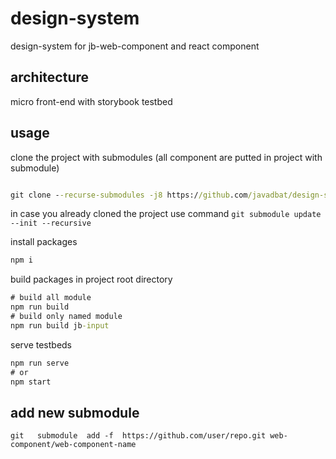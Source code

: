 # design-system

design-system for jb-web-component and react component

## architecture

micro front-end with storybook testbed

## usage

clone the project with submodules (all component are putted in project with submodule)

```cmd

git clone --recurse-submodules -j8 https://github.com/javadbat/design-system.git

```

in case you already cloned the project use command `git submodule update --init --recursive`

install packages

```cmd
npm i
```

build packages in project root directory

```cmd
# build all module
npm run build
# build only named module
npm run build jb-input
```

serve testbeds

```cmd
npm run serve
# or
npm start
```

## add new submodule

```command
git   submodule  add -f  https://github.com/user/repo.git web-component/web-component-name 
```
